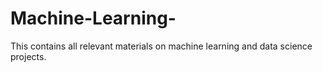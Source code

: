 # Machine-Learning-
This contains all relevant materials on machine learning and data science projects.
